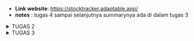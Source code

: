 - **Link website**: https://stocktracker.adaptable.app/
- **notes** : tugas 4 sampai selanjutnya summarynya ada di dalam tugas 3 
<details>
<summary> TUGAS 2</summary>
# 1. Jelaskan bagaimana cara kamu mengimplementasikan checklist di atas secara step-by-step (bukan hanya sekadar mengikuti tutorial).
- membuat direktori baru dapat menggunakan command prompt dengan mkdir / membuat folder langsung di laptop
- pada saat sudah cd ke directory StockTracker buat virtual environtment dengan menjalankan di command prompt
   python -m venv env
   env\Scripts\activate.bat
- menyiapkan dependencies , dengan membuat berkas requirements.txt dan menambahkan beberapa dependencies
- selanjutnya menjalankan virtual enviroment dengan mengawali perintah
   pip install -r requirements.txt
- buat proyek django dengan perintah 
   django-admin startproject StockTracker .
- menambahkan * di settings.py 
   ALLOWED_HOSTS = ["*"]
   menjalankan python manage.py runserver
- membuat repository github dengan nama Stock-Tracker dan menambahkan berkas .gitignore
- melakukan add , commit dan push 
- membuat deployment repository Stock-Tracker di Adaptable.io
- membuat aplikasi main dalam proyek Stock-Tracker , dengan menggunakan perintah 
   python manage.py startapp main
- merevisi code berikut di file settings.py
   INSTALLED_APPS = [
   ...,
   'main',
   ...
   ]
- Mengisi berkas HTML sesuai view yang diinginkan di butuhkan dengan membuat direktori baru bernama templates 
   dan mengisi file main.html
- mengubah berkas model sesuai di soal
- menjalankan perintah python manage.py makemigrations lalu python manage.py migrate
- mengintegrasikan komponen pada mvp dan memodifikasi templates
- mengonfigurasikan routing url dengan membuat berkas urls.py pada direktori main dan mengisi kode urls.py
- menambahkan unit test dengan mengisi berkas tests.py 
- mengisi readme sesuai dengan pertanyaan soal di vscode
- melakukan git add . , commit dan push

   

# 2. Buatlah bagan yang berisi request client ke web aplikasi berbasis Django beserta responnya dan jelaskan pada bagan tersebut kaitan antara urls.py, views.py, models.py, dan berkas html.
   
![Bagan request client](INGLES.jpg)

# 3. Jelaskan mengapa kita menggunakan virtual environment? Apakah kita tetap dapat membuat aplikasi web berbasis Django tanpa menggunakan virtual environment?

- **alasan mengapa menggunakan virtual environtment**
penggunaan virtual environtment bertujuan untuk mengisolasi dan mengelola dependensi pada proyek serta untuk menghindari konflik antara paket Python yang berbeda dalam proyek yang berbeda berikut beberapa alasannya yang lebih spesifik :
   - Isolasi Depedensi : hal ini bertujuan agar berbagai proyek memiliki kemungkinan untuk menggunakan versi paket 
     yang berbeda dan tidak diinginkan adanya konflik diantara mereka.
   - Kebersihan : dapat dengan mudah menghapus atau mengganti dependensi proyek tanpa mempengaruhi sistem python 
     secara general.
   - Kemudahan mengelolo proyek : hal ini karena dapan dengan mudah untuk membuat mengaktifkan, dan menonaktifkan 
     lingkungan virtual, sehingga proyek tetap teratur dan bersih.

- **membuat aplikasi tanpa django virtual environtment**
   - pembuatan aplikasi tanpa menggunakan vitual environtment dapat dilakukan namun bukan praktik yang disarankan karena ada negatif sidenya.Berikut adalah negatif sidenya yaitu keterbatasan izin, penggunaan lingkungan global, pengembangan yang masih sederhana

# 4. Jelaskan apakah itu MVC, MVT, MVVM dan perbedaan dari ketiganya.
   
## MVC ( Model-View-Controller)
### Pengertian 
   suatu model yang seringkali digunakan oleh para pengembang software
### Komponen
- **Model**
berisi logika bisnis dan status data yang ada di dalam aplikasi.komponen ini bertugas untuk mendapatkan dan memanipulasi data, berkomunikasi dengan kontroller, berinteraksi dengan database, terkadang memperbarui tampilan dari aplikasi yang dikembangkan.
- **View**
komponen ini berhubungan dengan antarmuka pengguna yang terdiri dari HTML/CSS.XML. Komponen ini berkomunikasi dengan pengontrol dan terkadang berinteraksi dengan model.Viw berkerja sama dengan controller untuk menciptakan tampilan dinamis pada aplikasi yang dikembangkan.Tugas lain dari komponen ini untuk menyajikan data yang sesuai untuk pengguna.
- **Controller**
suatu aktivitas/fragmen yang berfungsi sebagai komunikator antara view dan model. Komponen ini membutuhkan suatu input pengguna dari layanan view/REST.Setelah itu, Permintaan "Get Data" diproses dari model dan diteruskan ke view untuk ditampilkan ke pengguna.
- **Perbedaan**
Dalam MVC, Controller berperan sebagai perantara antara Model dan View. View dan Model tidak mengetahui satu sama lain. Ini adalah pola desain yang paling umum dalam pengembangan web tradisional.
![Bagan Model View Controller](image.png)

## MVT (Model-View-Template)
### Pengertian
memiliki kemiripan dengan Model-View-Controller (MVC), MVT memiliki beberapa perbedaan konseptual.
### Komponen
- **Model**
memiliki kemiripan dengan model dalam pola Model-View- Controller, bertanggungjawab untuk mengelola data aplikasi, termasuk struktur basis data, validasi data, dan operasi yang berkaitan dengan data.
- **View**
mirip dengan View dalam MVC, bertnggung jawab untuk menampilkan data kepada pengguna.
- **Template**
mengatur bagaimana data dari model disajikan dalam View.
- **Perbedaan**
MVT adalah pola desain yang lebih umum digunakan dalam kerangka kerja Django untuk pengembangan web    dengan bahasa pemrograman Python.Perbedaan utama adalah penggunaan Template sebagai pengganti Controller.

## MVVM (Model-View-ViewModel)
### Pengertian 
merupakan gabungan dari MVC dan MVP. MVVM awalnya digunakan di dalam windows Presentation Foundation  (WPF) dan Silverlight, yang secara resmi diumumkan pada tahun 2005 oleh John Grossman dalam sebuah posting blog tentang Avalon. Pola yang digunakan berdasarkan gabungan dari MVC dan MVP mencoba untuk lebih jelas dalam memisahkan pengembangan UI dari logika bisnis dan perilaku dalam aplikasi.
### Komponen 
- **Model**
Model yang digunakan mirip dengan model pada MVC, dimana model tersebut terdiri dari data dasar yang digunakan untuk menjalankan perangkat lunak.
- **View**
View digunakan sebagai antarmuka grafis antara pengguna dan pola desain, serta menampilkan output dari data yang telah diproses. View yang digunakan MVVM mirip dengan View yang digunakan dalam MVC.
- **ViewModel**
suatu abtraksi dari View, lalu di sisi yang lain, sebagai penyedia pembungkus data model untuk ditautkan. ViewModel terdiri dari Model yang diubah menjadi View, dan berisi perintah yang dapat digunakan oleh View untuk mempengaruhi Model.
- **Perbedaan** 
MVVM memisahkan tugas Controller dalam MVX dengan menggunakan ViewModel. Hal ini lebih umum digunakan dalam pengembangan aplikasi berbasis antarmuka pengguna (UI), seperti aplikasi mobile atau desktop, dan membantu memisahkan logika bisnis dari tampilan degan lebih baik.


### Kesimpulan
Perbedaan utama antara ketiganya adalah bagaimana masing masing model mengatur aliran data dan tindakan dalam aplikasi.
</details> 

<details>
<summary> TUGAS 3</summary>

# 1. Apa perbedaan antara form POST dan form GET dalam Django?
## Metode Pengiriman Data
- **Form POST**
Data dikirim sebagai bagian dari tubuh permintaan HTTP. Data ini tidak terlihat dalam URL dan biasanya digunakan untuk mengirim data sensitif seperti kata sandi atau data yang panjang.
- **Form GET**
Data dikirimkan sebagai parameter yang terlihat dalam URL.Ini biasanya digunakan untuk mengambil data dari server dengan cara yang bersifat idempoten.
## Tampilan data pada URL
- **Form POST**
Data tidak terlihat pada URL sehingga lebih aman dan tidak terbaca oleh pengguna yang melihat histori peramban atau log server.
- **Form GET**
Data terlihat pada URL dan dapat terlihat oleh siapa saja yang melihat URL.
## Jumlah data yang bisa dikirim
- **Form POST**
Dapat mengirimkan jumlah data yang lebih besar deng form POST karena data dikirim sebagai bagian dari tubuh permintaan HTTP.
- **Form GET**
Terdapat batasan pada jumlah data yang dapat dikirimkan dengn form GET karena data harus ditambahkan ke dalam URL. 
## Keamanan
- **Form POST**
Lebih aman untuk mengirim data sensitif karena data tidak terlihat pada URL dan tidak terjadi pencurian data melalui URL
- **Form GET**
Lebih tidak aman untuk data sensitif karena data terlihat pada URL dan dapat dengan mudah diakses oleh pihak ketiga


# 2. Apa perbedaan utama antara XML, JSON, dan HTML dalam konteks pengiriman data?
## Struktur dan Notasi
- **XML**
memiliki sintaks yang lebih kaku dan kompleks dibandingkan JSON dan HTML. XML biasanya digunakan untuk pertukaran data yang terstruktur dengan tipe data yang didefinisikan sendiri.
- **JSON**
memiliki format yang lebih ringan dan mudah dibaca dengan menggunakan pasangan nama/kunci dan nilai.
- **HTML**
Bahasa markup khusus untuk membuat dokumen web dan digunakan untuk merancang tampilan serta struktur web, bukan untuk pertukaran data mentah
## Tujuan Utama
- **XML**
Digunakan untuk pertukaran data terstruktur yang kompleks antara sistem yang berbeda.
- **JSON**
Digunakan untuk pertukaran data ringan, terutama dalam konteks pengembangan web dan API.
- **HTML**
Digunakan untuk membuat tampilan halaman web dan mengatur tampilan konten.
## Flexibility
- **XML**
Lebih fleksibel dalam hal mendefinisikan struktur data yang kustom. Anda dapat membuat skema XML sesuai dengan kebutuhan Anda.
- **JSON**
Lebih sederhana dalam hal struktur dan lebih cocok untuk data yang berurutan atau hirarkis, seperti daftar atau objek bersarang.
- **HTML**
Lebih terbatas pada tampilan halaman web, dengan struktur yang telah ditentukan seperti elemen <div>, <p>, atau <table>.
## Mendukung tipe data
- **XML**
Dukungan yang lebih baik untuk tipe data yang kompleks melalui skema XML.
- **JSON**
Mendukung tipe data yang sederhana seperti string, angka, boolean, array dan objek.
- **HTML**
Tidak dirancang untuk menyimpan data dalam tipe data yang berarti karena digunakan untuk merancang tampilan web.

# 3. Mengapa JSON sering digunakan dalam pertukaran data antara aplikasi web modern?
- Memiliki format yang ringan dan mudah dibaca oleh manusia dengan cara menggabungkan pasangan nama/kunci dan nilai yang sederhana dalam struktur yang intuitif.
- sangat mudah di integrasikan denga kode JavaScript.
- Dapat dengan mudha mengonversi data JSON kedalam objek atau struktur data yang sesuai degan bahasa pemrograman yang digunakan server atau klien.
- memiliki format terbuka dan tidak memiliki ketergantungan pada platform tertentu.
- mendukung tipe data yang umum digunakan.
- JSON dapat digunakan untuk mengirim berbagai jenis konten
- Dapat digunakan untuk mengirim data dari server ke klien begitupun sebaliknya.
- memiliki format yang cocok untuk digunakan dalam API REST.
# 4. Jelaskan bagaimana cara kamu mengimplementasikan checklist di atas secara step-by-step (bukan hanya sekadar mengikuti tutorial).
- Menjalankan virtual environtment
- mengubah path pada StockTracker di file urls.py menjadi 
urlpatterns = [
path('', include('main.urls')),
path('admin/', admin.site.urls),
]
- membuat folder templates dan membuat file base.html dan di isi
- mengubah 'DIRS': [BASE_DIR / 'templates'], pada subdirektori stocktracker di setting.py
- membuat berkas baru degan nama forms.py dan menyesuaikan strukturnya
- pada berkas views.py di folder main import 
from django.http import HttpResponseRedirect
from main.forms import ProductForm
from django.urls import reverse

dan menambah fungsi create_product yang menerima parameter request
- mengubah fungsi show_main pada berkas views.py dengan menambahkan products = Product.objects.all() dan 'products': products di dalam context pada fungsi 
- menambahkan import fungsi create product pada urls.py di folder main
- menambahkan path url ke urlpatterns pada urls.py di main
- buat berkas baru create_product.html pada direktori main/templates dan mengisi kode sesuai dengan keinginan soal
- menambahkan kode {% block content %} pada main.html
- mengembalikan data dalam bentuk xml dengan mengimport httpResponse dan Serialize pada views.py dan membuat fungsi sho_xml dengan parameter request dan menambahkan return function
- mengimport fungsi yang sudah di buat pada urls.py di folder main dan menambahkan path url kedalam urlpatterns
- mengembalikan data dalam bentuk json dengn membuat fungsi show_json yang menerima parameter request en menyimpan variabel di data , setelah otu tambahkan return function berupa httpResponse dan mengimport show_json pada urls.py di folder main , setelah itu path juga ditambahkan
- mengembalikan data berdasarkan id dalam bentuk XML dan JSON dengan cara membuat fungsi show_xml_by_id dan show_json_by_id pafa views.py di folder main , setelah itu membuat variabel fungsi dengan menyimpan hasil query dengan id tertentu. setelah itu menambahkan return function berupa HttpResponse yang berisi padara data hasil query yang sudah diserialisasi dan parameter content_type dengan value "application/xml" (untuk format XML) atau "application/json" (untuk format JSON).
- mengimport fungsi yang tadi di buat di file urls.py pada folder main dan menambahkan path url ke dalam urlpatterns.
- melakukan deployment
# 5. Mengakses kelima URL di poin 2 menggunakan Postman, membuat screenshot dari hasil akses URL pada Postman, dan menambahkannya ke dalam README.md.
![json-id hasil akses](json-id.jpeg)
![json hasil akses](json.jpeg)
![xml-id hasil akses](xml-id.jpeg)
![xml hasil akses](xml.jpeg)
![localhost hasil akses](localhost.jpeg)
</details> 

<details>
<summary> TUGAS 4 </summary>

# 1. Apa itu Django UserCreationForm, dan jelaskan apa kelebihan dan kekurangannya?
## Pengertian 
- form ini digunakan untuk membuat formulir pendaftan atau registrasi pengguna dalam aplikasi web yang dibangun dengan Django. Form ini telah disertakan dalam modul "django.contrib.auth.forms" dan dirancang khusus untuk membuat pengguna baru dengan informasi seperti username, password, dan email. Dengan menggunakan "UserCreationForm" , kita dapat mengintegrasikan sistem otentikasi pengguna yang kuat dan aman ke dalam aplikasi web tanpa harus menulis kode pendaftaran pengguna dari awal
## Kelebihan :
- **Sederhana dan cepat**
Mudah digunakan tanpa penulisan kode pendaftaran manual.
- **keamanan Terintegrasi**
Menerapkan keamanan otentikasi dan proteksi sesi bawaan Django.
- **kustomisasi mudah**
Biisa disesuaikan dengan tambahan bidang atau validasi khusus.
## Kekurangan :
- **Tidak sesuai semua kasus**
Tidak cocok untuk aplikasi dengan pendaftaran kustom atau kompleks.
- **Terbatas dalam Fungsi**
Fokus pada informasi dasar pengguna seperti username dan kata sandi.
- **Tampilan mungkin perlu disesuaikan**
Tampilan default mungkin tidak sesuai dengan aplikasi.
# 2. Apa perbedaan antara autentikasi dan otorisasi dalam konteks Django, dan mengapa keduanya penting?
- **Autentikasi**
- Proses verifikasi identitas pengguna
- Langkah pertama yang harus diambil oleh aplikasi web saat pengguna mencoba masuk. Ini memastikan bahwa hanya pengguna yang sah yang memiliki akses ke akun dan data mereka.
- Django menyediakan sistem autentikasi bawaan yang dapat digunakan untuk mengelola otentikasi pengguna dengan aman, termasuk manajemen sesi, penyimpanan kata sandi yang di-hash, dan fitur keamanan lainnya.  
- **Otorisasi**
- Proses menentukan apa yang dapat dilakukan pengguna setelah mereka berhasil diautentikasi
- Otorisasi memastikan bahwa pengguna hanya dapat mengakses sumber daya atau fungsi yang sesuai dengan peran atau izin mereka dalam sistem.
- Django menyediakan sistem otorisasi yang memungkinkan anda untuk mengatur peran penting pengguna dan mengontrol akses mereka ke tampilan atau objek dalam aplikasi anda.
- **Mengapa keduanya penting**
- melindungi akun dan mengatur akses.
- mengendalikan akses data berdasarkan peran.
- mematuhi regulasi privasi
- mengelola izin pengguna agar lebih efisien
# 3. Apa itu cookies dalam konteks aplikasi web, dan bagaimana Django menggunakan cookies untuk mengelola data sesi pengguna?
- **pengertian**
Sepotong data kecil yang disimpan di sisi klien saat pengguna berinteraksi dengan sebuah situs web. Cookies digunakan untuk menyimpan informasi tertentu yang dapat diakses oleh server web saat pengguna kembali ke situs tersebut. Hal ini memungkinkan pengembang web untuk melacak informasi seperti preferensi pengguna, status login , dan data sesi.
- **cara Django menggunakan cookies untuk mengelola sesi pengguna**
- Aktifkan sistem sesi : mengaktifkan sistem sesi dalam berkas settings.py 
- Penyimpanan Data Sesi : Saat pengguna berinteraksi dengan aplikasi sehingga dapat menyimpan data sesi pengguna dengan mengaitkannya dengan kunci tertentu dalam objek sesi Django.
- Penyimpanan dalam Cookie : setelah mengonfirmasi penyimpanan sesi sebagai cookie, Django akan secara otomatis mengambil data sesi yang sesuai dan mengirimannya sebagai cookie ke peramban pengguna . Cookie sering berisi ID sesi yang digunakan oleh Django untuk mengidentifikasi sesi pengguna.
- Mengambil Data Sesuai Kunci : Setiap kali pengguna mengirimkan permintaan berikutnya , cookie yang mengandung ID sesi akan dikirimkan ke server Django. Django akan menggunakan ID sesi ini untuk mengambil data sesi yang sesuai dan membuatnya tersedia dalam tampilan dan logika aplikasi anda.
- Menggunakan Data Sesuai kebutuhan : dengan menggunakan data sesi ini unutk mengelola status login, menyimpanan preferensi pengguna, atau menyimpan informasi penting lainnya selama sesi pengguna berlangsung
# 4. Apakah penggunaan cookies aman secara default dalam pengembangan web, atau apakah ada risiko potensial yang harus diwaspadai?
keamanan penggunaan cookies tergantung pada bagaimana kita mengimplementasikan dan apa yang di simpan dalam cookies.
**Risiko potensial yang perlu harus diwaspai**
- Pencurian Data
Cookies adalah data yang disimpan di sisi klien ( Browser pengguna). Jika menyimpan data sensitif, seperti token otentikasi atau kata sandi yang tidak di-hash dengan benar, maka ada risiko penjurian data jika cookies diretas atau dicuri.
- Man-in-the-Middle Attacks
Jika koneksi antara pengguna dan server tidak dienkripsi dengan baik, cookies dapat rentan terhadap serangan man-in-the-middle. Penyerang dapat mencuri cookies saat data dikirimkan antara pengguna dan server.
- Cookie Spoofing 
Penyerang dapat mencoba memanipulasi atau meretas cookies untuk mengakses akun pengguna tanpa izin.
- Cross-Site Scripting (XSS)
Jika aplikasi anda rentan terhadap serangan XSS, penyerang dapat mencuri cookies pengguna atau menjalankan kode berbahaya di browser pengguna.
# 5. Jelaskan bagaimana cara kamu mengimplementasikan checklist di atas secara step-by-step (bukan hanya sekadar mengikuti tutorial).
**Membuat Fungsi dan Form Register**
- membuat virtual environtment , lalu membuat fungsi register di views.py pada subdirektori main
- menambahkan redirect , UserCreationForm, messages
- membuat dan mengisi regiter.html pada folder main/templates
- mengimport fungsi urls.py pada subdirektori main dan menambahkan path url ke urlspatterns
**Membuat Fungsi Login**
- membuat fungsi dengan nama login_user yang menerima paraemeter user di views.py pada subdirektori main dan menambahkan import authenticate dan login
- membuat dan mengisi berkas login.html pada folder main/templates
- mengimport  fungsi login_user di urls.py pada subdirektori main dan tambahkan path url ke urlpatterns
**Membuat Fungsi Logout**
- membuat dengan nama logout_user dengan parameter request di views.py pada subdirektori main dan menambahkan import di logout
- menambahkan <a href="{% url 'main:logout' %}"> setelah add new product main.html di folder main/templates
- mengimport fungsi logout_user urls.py main , path url urlpatterns
**Meretstriksi akses halaman main**
- menambahkan import login required di file views.py pada subdirektori main
- menambahkan kode @login_required(login_url='/login')  diatas fungsi show_main
**Menggunakan data dari cookies**
- mengimport HttpResponseRedirect, reverse, dan datetime di file views.py di subdirektori main.
- merevisi fungsi login user dan logout user
- menambah kode 'last_login': request.COOKIES['last_login'] di variabel context
- <h5>Sesi terakhir login: {{ last_login }}</h5> di main.html
**Menghubungkan Model Product dengan user**
- mengimpor user pada models.py subdirektori main
-  menambahkan model product  user = models.ForeignKey(User, on_delete=models.CASCADE)
-  merevisi code pada fungsi create_product di file views.py di subdirektori main dan merevisi fungsi show_main
-  melakukan python manage.py makemigrations dan python manage.py migrate
- menambahkan 2 user dan 3 product
</details> 

<details>
<summary> TUGAS 5 </summary>

# Jelaskan manfaat dari setiap element selector dan kapan waktu yang tepat untuk menggunakannya.
- **Universal Selector (*)** 
Menggambarkan semua elemen dalam halaman HTML. Sebaiknya digunakan dengan sangat hati-hati, karena dapat memengaruhi semua elemen di halaman. Umumnya digunakan untuk menetapkan properti default di seluruh halaman.
- **Type Selector (element)**
Menggambarkan semua elemen dengan jenis tertentu. Cocok digunakan ketika kita ingin menerapkan gaya tertentu pada semua elemen dari jenis yang sama (misalnya, semua <h1>).
- **Class Selector (.class)**
Menggambarkan elemen yang memiliki atribut class tertentu. Berguna untuk menetapkan gaya pada beberapa elemen yang memiliki class yang sama.
- **ID Selector (#id)**
Menggambarkan elemen dengan atribut id tertentu dan Harus digunakan dengan unik, karena id harus unik dalam satu halaman dan harus cocok untuk menargetkan elemen tertentu.
- **Descendant Selector (ancestor descendant)**
Menggambarkan elemen yang merupakan turunan dari elemen lain. Berguna untuk menetapkan gaya kepada elemen dalam konteks tertentu.
- **Child Selector (parent > child)**
Menggambarkan elemen yang adalah anak langsung dari elemen lain. Berguna untuk menargetkan elemen yang merupakan anak langsung dari elemen tertentu.

# Jelaskan HTML5 Tag yang kamu ketahui.
- **<header>**
Digunakan untuk menentukan bagian atas (header) dari sebuah dokumen atau bagian dari sebuah halaman web.
- **<nav>** 
Menggambarkan bagian navigasi dari sebuah halaman web.
- **<main>**
Menandakan konten utama dalam sebuah halaman web.
- **<section>**
Digunakan untuk mengelompokkan konten yang terkait dalam sebuah halaman.
- **<article>**
Menggambarkan konten independen yang dapat berdiri sendiri, seperti artikel berita.
- **<aside>**
Menggambarkan konten yang terkait dengan konten sekitarnya, seperti sidebar.
- **<footer>**
Digunakan untuk menentukan bagian bawah (footer) dari sebuah dokumen atau bagian dari sebuah halaman web.

# Jelaskan perbedaan antara margin dan padding.
- **Margin**
Margin adalah ruang di sekitar elemen HTML. Hal ini, menciptakan jarak antara elemen dan elemen lain di luarnya sehingga tidak memiliki warna latar belakang dan biasanya digunakan untuk mengatur jarak antara elemen-elemen.
- **Padding**
Padding adalah ruang di dalam elemen HTML, antara batas elemen dan kontennya sendiri dan Padding biasanya memiliki warna latar belakang yang sama dengan elemen itu sendiri sehingga digunakan untuk mengatur jarak antara konten dan batas elemen.

# Jelaskan perbedaan antara framework CSS Tailwind dan Bootstrap. Kapan sebaiknya kita menggunakan Bootstrap daripada Tailwind, dan sebaliknya? 

## Perbedaan antara CSS Framework Tailwind dan Bootstrap

**Tailwind CSS**

- Pendekatan utility-first, yang berarti kita dapat membangun tampilan dengan menggabungkan kelas-kelas utilitas yang telah ada.
- Fleksibel dan memungkinkan penyesuaian yang tinggi.
- Tidak memiliki desain visual bawaan, memberikan kebebasan lebih besar dalam desain.
- Cocok untuk proyek-proyek yang membutuhkan desain yang sangat kustom dan kecil dalam hal ukuran file CSS.

**Bootstrap**

- Lebih memiliki desain visual bawaan dengan gaya UI yang sudah ditentukan.
- Memiliki komponen-komponen UI yang siap digunakan.
- Cocok untuk proyek dengan waktu pengembangan yang singkat dan memerlukan desain yang konsisten.
- Lebih mudah digunakan bagi pengembang pemula.

## Kapan Menggunakan Bootstrap atau Tailwind
- **Gunakan Bootstrap** jika ingin cepat membangun situs dengan desain yang konsisten dan tidak memiliki banyak waktu untuk menyesuaikan tampilan.
- **Gunakan Tailwind CSS** jika ingin memiliki tingkat kontrol yang tinggi atas desain dan siap untuk menghabiskan waktu lebih dalam menyesuaikan tampilan yan di inginan. hal ini, Cocok untuk proyek-proyek yang membutuhkan desain yang sangat kustom.

# jelaskan bagaimana kamu mengimplementasikan checklist
- Pahami templat HTML yang sudah ada. dengan membagi ke beberapa bagian div 

- gunakan CSS biasa untuk customisasi sederhana dan gunakan Bootstrap untuk membuat navbar dan card

- Kustomisasi halaman login dan register dengan elemen-elemen Bootstrap seperti form dan tombol.

- Kustomisasi halaman daftar inventori dengan Cards dari Bootstrap untuk tampilan yang lebih menarik.

- Sesuaikan warna, gaya, dan responsivitas desain sesuai dengan tema yang saya pilih .

- mengecheck hasil pada local host 
</details>



